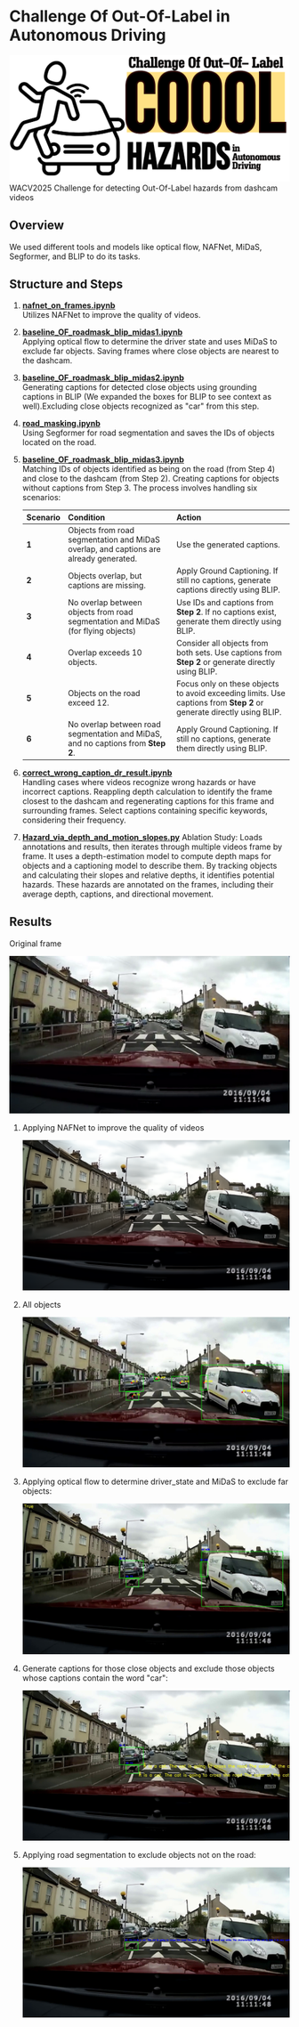 ﻿# Challenge Of Out-Of-Label in Autonomous Driving
![COOOL](https://github.com/ParisaHTM/coool_wacv/blob/main/sample_images/Logo%20maker%20project-3%20(11).png)
 WACV2025 Challenge for detecting Out-Of-Label hazards from dashcam videos

 ## Overview
 We used different tools and models like optical flow, NAFNet, MiDaS, Segformer, and BLIP to do its tasks.

## Structure and Steps

1. **[nafnet_on_frames.ipynb](https://github.com/ParisaHTM/coool_wacv/blob/main/nafnet_on_frames.ipynb)**  
   Utilizes NAFNet to improve the quality of videos.

2. **[baseline_OF_roadmask_blip_midas1.ipynb](https://github.com/ParisaHTM/coool_wacv/blob/main/baseline_OF_roadmask_blip_midas1.ipynb)**  
   Applying optical flow to determine the driver state and uses MiDaS to exclude far objects. Saving frames where close objects are nearest to the dashcam.

3. **[baseline_OF_roadmask_blip_midas2.ipynb](https://github.com/ParisaHTM/coool_wacv/blob/main/baseline_OF_roadmask_blip_midas2.ipynb)**  
   Generating captions for detected close objects using grounding captions in BLIP (We expanded the boxes for BLIP to see context as well).Excluding close objects recognized as "car" from this step.

4. **[road_masking.ipynb](https://github.com/ParisaHTM/coool_wacv/blob/main/road_masking.ipynb)**  
   Using Segformer for road segmentation and saves the IDs of objects located on the road.

5. **[baseline_OF_roadmask_blip_midas3.ipynb](https://github.com/ParisaHTM/coool_wacv/blob/main/baseline_OF_roadmask_blip_midas3.ipynb)**  
   Matching IDs of objects identified as being on the road (from Step 4) and close to the dashcam (from Step 2). Creating captions for objects without captions from Step 3. The process involves handling six scenarios:
      
      | **Scenario** | **Condition**                                                                                   | **Action**                                                                                                    |
      |--------------|-------------------------------------------------------------------------------------------------|--------------------------------------------------------------------------------------------------------------|
      | **1**        | Objects from road segmentation and MiDaS overlap, and captions are already generated.           | Use the generated captions.                                                                                  |
      | **2**        | Objects overlap, but captions are missing.                                                     | Apply Ground Captioning. If still no captions, generate captions directly using BLIP.                        |
      | **3**        | No overlap between objects from road segmentation and MiDaS (for flying objects)               | Use IDs and captions from **Step 2**. If no captions exist, generate them directly using BLIP.               |
      | **4**        | Overlap exceeds 10 objects.                                                                    | Consider all objects from both sets. Use captions from **Step 2** or generate directly using BLIP.           |
      | **5**        | Objects on the road exceed 12.                                                                 | Focus only on these objects to avoid exceeding limits. Use captions from **Step 2** or generate directly using BLIP. |
      | **6**        | No overlap between road segmentation and MiDaS, and no captions from **Step 2**.               | Apply Ground Captioning. If still no captions, generate them directly using BLIP.                            |


6. **[correct_wrong_caption_dr_result.ipynb](https://github.com/ParisaHTM/coool_wacv/blob/main/correct_wrong_caption_dr_result.ipynb)**  
   Handling cases where videos recognize wrong hazards or have incorrect captions. Reappling depth calculation to identify the frame closest to the dashcam and regenerating captions for this frame and surrounding frames. Select captions containing specific keywords, considering their frequency.

7. **[Hazard_via_depth_and_motion_slopes.py](https://github.com/ParisaHTM/coool_wacv/blob/main/Hazard_via_depth_and_motion_slopes.py)**
   Ablation Study: Loads annotations and results, then iterates through multiple videos frame by frame.
It uses a depth-estimation model to compute depth maps for objects and a captioning model to describe them.
By tracking objects and calculating their slopes and relative depths, it identifies potential hazards. These hazards are annotated on the frames, including their average depth, captions, and directional movement.

## Results
Original frame

![Original](https://github.com/ParisaHTM/coool_wacv/blob/main/sample_images/frame_0095_original.png)

1. Applying NAFNet to improve the quality of videos
   
   ![NAFNET](https://github.com/ParisaHTM/coool_wacv/blob/main/sample_images/frame_0095.png)
   
2. All objects
   
   ![All_objects](https://github.com/ParisaHTM/coool_wacv/blob/main/sample_images/video_0001_hazard%20(2)_frame95.jpg)
   
3. Applying optical flow to determine driver_state and MiDaS to exclude far objects:
   
   ![MIDAS](https://github.com/ParisaHTM/coool_wacv/blob/main/sample_images/video_0001_midas_hazard_v1_frame95.jpg)
   
4. Generate captions for those close objects and exclude those objects whose captions contain the word "car":
 
   ![exclude](https://github.com/ParisaHTM/coool_wacv/blob/main/sample_images/video_0001_midas_hazard_v2%20(1)_frame95.jpg)
   
5. Applying road segmentation to exclude objects not on the road:
   
   ![seg](https://github.com/ParisaHTM/coool_wacv/blob/main/sample_images/video_0001_midas_hazard_v4_road%20(1)_frame95.jpg)


